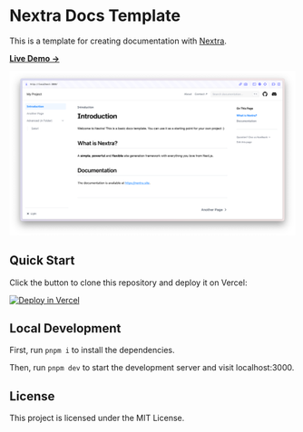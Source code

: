 # Nextra Docs Template

This is a template for creating documentation with [Nextra](https://nextra.site).

[**Live Demo &#x2192;**](https://nextra-docs-template.vercel.app)

[![Example Screenshot](assets/screenshot.png)](https://nextra-docs-template.vercel.app)

## Quick Start

Click the button to clone this repository and deploy it on Vercel:

[![Deploy in Vercel](https://vercel.com/button)](https://vercel.com/new/clone?s=https%3A%2F%2Fgithub.com%2Fshuding%2Fnextra-docs-template&showOptionalTeamCreation=false)

## Local Development

First, run `pnpm i` to install the dependencies.

Then, run `pnpm dev` to start the development server and visit localhost:3000.

## License

This project is licensed under the MIT License.
